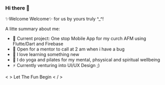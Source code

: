 ### Hi there 👋

✨Welcome Welcome✨ for us by yours truly ^_^!

A litte summary about me:

- 🔭 Current project: One stop Mobile App for my curch AFM using Flutte/Dart and Firebase
- 👯 Open for a mentor to call at 2 am when i have a bug
- 💬 I love learning something new
- 🌱 I do yoga and pilates for my mental, phsysical and spiritual wellbeing
-  ⚡ Currently venturing into UI/UX Design ;)

<  > Let The Fun Begin < / >
